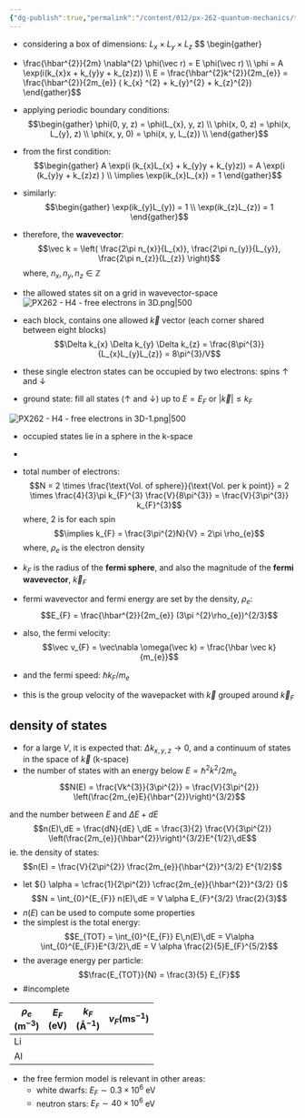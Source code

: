 ```yaml
---
{"dg-publish":true,"permalink":"/content/012/px-262-quantum-mechanics/term-2/h-many-particles/px-262-h4-free-electron-model-3-d/","noteIcon":"1","created":"2025-01-13T11:11:53.829+00:00","updated":"2025-01-13T20:21:25.929+00:00"}
---
```


- considering a box of dimensions: $L_{x} \times L_{y} \times L_{z}$
$$ \begin{gather}
- \frac{\hbar^{2}}{2m} \nabla^{2} \phi(\vec r) = E \phi(\vec r) \\\\
\phi = A \exp(i(k_{x}x  + k_{y}y + k_{z}z)) \\\\
E = \frac{\hbar^{2}k^{2}}{2m_{e}} = \frac{\hbar^{2}}{2m_{e}} ( k_{x} ^{2} + k_{y}^{2} + k_{z}^{2})
\end{gather}$$
- applying periodic boundary conditions:
$$\begin{gather}
\phi(0, y, z) = \phi(L_{x}, y, z) \\
\phi(x, 0, z) = \phi(x, L_{y}, z) \\
\phi(x, y, 0) = \phi(x, y, L_{z}) \\
\end{gather}$$
- from the first condition:
$$\begin{gather}
A \exp(i (k_{x}L_{x} + k_{y}y + k_{y}z)) = A \exp(i (k_{y}y + k_{z}z) ) \\
\implies \exp(ik_{x}L_{x}) = 1
\end{gather}$$
- similarly:
$$\begin{gather}
\exp(ik_{y}L_{y}) = 1 \\
\exp(ik_{z}L_{z}) = 1
\end{gather}$$
- therefore, the **wavevector**:
$$\vec k = \left( \frac{2\pi n_{x}}{L_{x}}, \frac{2\pi n_{y}}{L_{y}}, \frac{2\pi n_{z}}{L_{z}} \right)$$
	where, $n_{x}, n_{y}, n_{z} \in \mathbb{Z}$

- the allowed states sit on a grid in wavevector-space
![PX262 - H4 - free electrons in 3D.png|500](/img/user/pics/PX262%20-%20H4%20-%20free%20electrons%20in%203D.png)

- each block, contains one allowed $\vec k$ vector (each corner shared between eight blocks)
$$\Delta k_{x} \Delta k_{y} \Delta k_{z} = \frac{8\pi^{3}}{L_{x}L_{y}L_{z}} = 8\pi^{3}/V$$
- these single electron states can be occupied by two electrons: spins $\uparrow$ and $\downarrow$
- ground state: fill all states ($\uparrow$ and $\downarrow$) up to $E = E_{F}$ or $|\vec k| \leq k_{F}$

![PX262 - H4 - free electrons in 3D-1.png|500](/img/user/pics/PX262%20-%20H4%20-%20free%20electrons%20in%203D-1.png)

- occupied states lie in a sphere in the k-space
- 
- total number of electrons:
$$N = 2 \times \frac{\text{Vol. of sphere}}{\text{Vol. per k point}} = 2 \times \frac{4}{3}\pi k_{F}^{3} \frac{V}{8\pi^{3}} = \frac{V}{3\pi^{3}} k_{F}^{3}$$
	where, 2 is for each spin
$$\implies k_{F} = \frac{3\pi^{2}N}{V} = 2\pi \rho_{e}$$
	where, $\rho_{e}$ is the electron density
- $k_{F}$ is the radius of the **fermi sphere**, and also the magnitude of the **fermi wavevector**, $\vec k_F$

- fermi wavevector and fermi energy are set by the density, $\rho_{e}:$
$$E_{F} = \frac{\hbar^{2}}{2m_{e}} (3\pi ^{2}\rho_{e})^{2/3}$$
- also, the fermi velocity:
$$\vec v_{F} = \vec\nabla \omega(\vec k) = \frac{\hbar \vec k}{m_{e}}$$
- and the fermi speed: $\hbar k_F /m_e$
- this is the group velocity of the wavepacket with $\vec  k$ grouped around $\vec k_F$

## density of states
- for a large $V$, it is expected that: $\Delta k_{x,y,z} \to 0$, and a continuum of states in the space of $\vec k$ (k-space)
- the number of states with an energy below $E = \hbar^{2}k^{2}/2m_{e}$
$$N(E) = \frac{Vk^{3}}{3\pi^{2}} = \frac{V}{3\pi^{2}} \left(\frac{2m_{e}E}{\hbar^{2}}\right)^{3/2}$$

and the number between $E$ and $\Delta E + dE$
$$n(E)\,dE = \frac{dN}{dE} \,dE = \frac{3}{2} \frac{V}{3\pi^{2}} \left(\frac{2m_{e}}{\hbar^{2}}\right)^{3/2}E^{1/2}\,dE$$
ie. the density of states:
$$n(E) = \frac{V}{2\pi^{2}} \frac{2m_{e}}{\hbar^{2}}^{3/2} E^{1/2}$$
- let ${} \alpha = \cfrac{1}{2\pi^{2}} \cfrac{2m_{e}}{\hbar^{2}}^{3/2} {}$
$$N = \int_{0}^{E_{F}} n(E)\,dE = V \alpha E_{F}^{3/2} \frac{2}{3}$$
- $n(E)$ can be used to compute some properties
- the simplest is the total energy:
$$E_{TOT} = \int_{0}^{E_{F}} E\,n(E)\,dE = V\alpha \int_{0}^{E_{F}}E^{3/2}\,dE = V \alpha \frac{2}{5}E_{F}^{5/2}$$
- the average energy per particle:
$$\frac{E_{TOT}}{N} = \frac{3}{5} E_{F}$$
- #incomplete 

| $\rho_{e}$<br>(m$^{-3}$) | $E_{F}$<br>(eV) | $k_{F }$<br>(Å$^{-1}$) | $v_{F}$(ms$^{-1}$) |
| ------------------------ | --------------- | ---------------------- | ------------------ |
| Li                       |                 |                        |                    |
| Al                       |                 |                        |                    |

- the free fermion model is relevant in other areas:
	- white dwarfs: $E_{F}\sim 0.3\times10^{6}$ eV
	- neutron stars: $E_{F}\sim 40\times10^{6}$ eV
